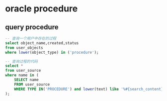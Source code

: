 # oracle procedure
## query procedure
``` sql
-- 查询一个用户中存在的过程
select object_name,created,status 
from user_objects 
where lower(object_type) in ('procedure');  

-- 查询过程的代码
select * 
from user_source 
where name in (
	SELECT name
	FROM user_source 
	WHERE TYPE IN('PROCEDURE') and lower(text) like '%#{search_content}%'
);
```